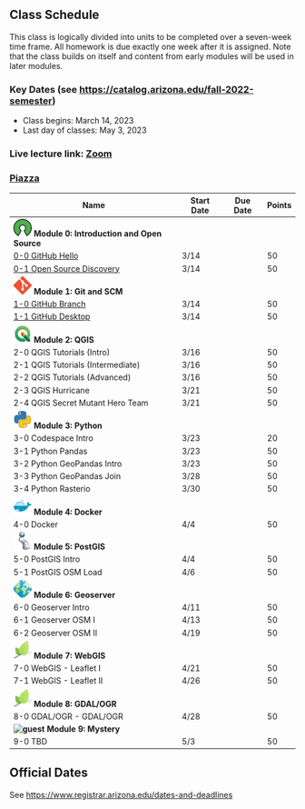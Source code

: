 
## Class Schedule

This class is logically divided into units to be completed over a seven-week time frame. All homework is due exactly one week after it is assigned. Note that the class builds on itself and content from early modules will be used in later modules.

### Key Dates (see https://catalog.arizona.edu/fall-2022-semester)
- Class begins: March 14, 2023
- Last day of classes:  May 3, 2023

### Live lecture link: [Zoom](https://arizona.zoom.us/j/86553203317)

### [Piazza]([https://piazza.com/class/l96iahse4la2gu](https://piazza.com/class/lf30l5i7eb755w))

|  **Name** | **Start Date** | **Due Date** | **Points** |
| --- | --- | --- | ---  |
|  **![open source](./media/open-source-32.png) Module 0: Introduction and Open Source** |  |  |  |
|  [0-0 GitHub Hello](https://classroom.github.com/a/bIDfU6rH) | 3/14 |  | 50 |
|  [0-1 Open Source Discovery](https://classroom.github.com/a/YLdN4FDt) | 3/14 |  | 50 |
|  **![git](./media/git-32.png) Module 1: Git and SCM** |  |  |  |
|  [1-0 GitHub Branch](https://classroom.github.com/a/GL7PnvKa) | 3/14 |  | 50 |
|  [1-1 GitHub Desktop](https://classroom.github.com/a/AQI6lR3W) | 3/14 |  | 50 |
|  **![qgis](./media/qgis-32.png) Module 2: QGIS** |  |  |  |
|  2-0 QGIS Tutorials (Intro) | 3/16 | | 50 |
|  2-1 QGIS Tutorials (Intermediate) | 3/16 |  | 50 |
|  2-2 QGIS Tutorials (Advanced) | 3/16 | | 50 |
|  2-3 QGIS Hurricane | 3/21 | | 50 |
|  2-4 QGIS Secret Mutant Hero Team | 3/21 | | 50 |
|  **![python](./media/python-32.png) Module 3: Python** |  |  |  |
|  3-0 Codespace Intro | 3/23 | | 20 |
|  3-1 Python Pandas | 3/23 | | 50 |
|  3-2 Python GeoPandas Intro | 3/23 |  | 50 |
|  3-3 Python GeoPandas Join | 3/28 |  | 50 |
|  3-4 Python Rasterio | 3/30 | | 50 |
|  **![docker](./media/docker-32.png) Module 4: Docker** |  |  |  |
|  4-0 Docker | 4/4 |  | 50 |
|  **![postgis](./media/postgis-32.png) Module 5: PostGIS** |  |  |  |
|  5-0 PostGIS Intro | 4/4 | | 50 |
|  5-1 PostGIS OSM Load | 4/6 | | 50 |
|  **![geoserver](./media/geoserver-32.png) Module 6: Geoserver** |  |  |  |
|  6-0 Geoserver Intro | 4/11 | | 50 |
|  6-1 Geoserver OSM I | 4/13 | | 50 |
|  6-2 Geoserver OSM II | 4/19 | | 50 |
|  **![leaflet](./media/leaflet-32.png) Module 7: WebGIS** |  |  |  |
|  7-0 WebGIS - Leaflet I | 4/21 | | 50 |
|  7-1 WebGIS - Leaflet II | 4/26 | | 50 |
|  **![leaflet](./media/leaflet-32.png) Module 8: GDAL/OGR** |  |  |  |
|  8-0 GDAL/OGR - GDAL/OGR | 4/28 | | 50 |
|  **![guest](./media/guest-32.png) Module 9: Mystery** |  |  |  |
|  9-0 TBD | 5/3 | | 50 |

## Official Dates
See https://www.registrar.arizona.edu/dates-and-deadlines

